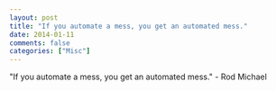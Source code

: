 ```yaml
---
layout: post
title: "If you automate a mess, you get an automated mess."
date: 2014-01-11
comments: false
categories: ["Misc"]
---
```


<span class='quote'>"If you automate a mess, you get an automated mess."</span>
<span class='by'>- Rod Michael</span>

